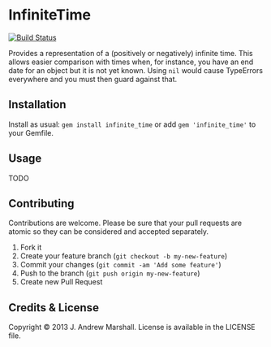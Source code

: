 # InfiniteTime

[![Build Status](https://secure.travis-ci.org/amarshall/infinite_time.png)](http://travis-ci.org/amarshall/infinite_time)

Provides a representation of a (positively or negatively) infinite time. This allows easier comparison with times when, for instance, you have an end date for an object but it is not yet known. Using `nil` would cause TypeErrors everywhere and you must then guard against that.

## Installation

Install as usual: `gem install infinite_time` or add `gem 'infinite_time'` to your Gemfile.

## Usage

TODO

## Contributing

Contributions are welcome. Please be sure that your pull requests are atomic so they can be considered and accepted separately.

1. Fork it
2. Create your feature branch (`git checkout -b my-new-feature`)
3. Commit your changes (`git commit -am 'Add some feature'`)
4. Push to the branch (`git push origin my-new-feature`)
5. Create new Pull Request

## Credits & License

Copyright © 2013 J. Andrew Marshall. License is available in the LICENSE file.
